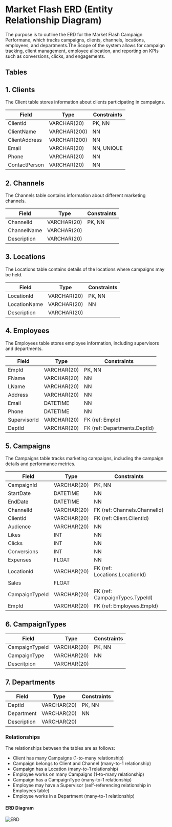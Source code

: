 #  Market Flash ERD (Entity Relationship Diagram)
<u></u>

The purpose is to outline the ERD for the Market Flash Campaign Performane, which tracks campaigns, clients, channels, locations, employees, and departments.The Scope of the system allows for campaign tracking, client management, employee allocation, and reporting on KPIs such as conversions, clicks, and engagements.

## Tables
<u></u>
## 1. Clients

The Client table stores information about clients participating in campaigns.

| Field          | Type         | Constraints      |
|----------------|--------------|------------------|
| ClientId       | VARCHAR(20)  | PK, NN          |
| ClientName     | VARCHAR(200) | NN              |
| ClientAddress  | VARCHAR(200) | NN              |
| Email          | VARCHAR(20)  | NN, UNIQUE      |
| Phone          | VARCHAR(20)  | NN              |
| ContactPerson  | VARCHAR(20)  | NN              |


## 2. Channels

The Channels table contains information about different marketing channels.

| Field              | Type         | Constraints |
|--------------------|--------------|-------------|
| ChannelId          | VARCHAR(20)  | PK, NN      |
| ChannelName        | VARCHAR(20)  |             |
| Description        | VARCHAR(20)  |             |

## 3. Locations

The Locations table contains details of the locations where campaigns may be held.

| Field               | Type         | Constraints |
|---------------------|--------------|-------------|
| LocationId          | VARCHAR(20)  | PK, NN      |
| LocationName        | VARCHAR(20)  | NN          |
| Description         | VARCHAR(20)  |             |

## 4. Employees

The Employees table stores employee information, including supervisors and departments.

| Field         | Type         | Constraints                  |
|---------------|--------------|------------------------------|
| EmpId         | VARCHAR(20)  | PK, NN                       |
| FName         | VARCHAR(20)  | NN                           |
| LName         | VARCHAR(20)  | NN                           |
| Address       | VARCHAR(20)  | NN                           |
| Email         | DATETIME     | NN                           |
| Phone         | DATETIME     | NN                           |
| SupervisorId  | VARCHAR(20)  | FK (ref: EmpId)              |
| DeptId        | VARCHAR(20)  | FK (ref: Departments.DeptId) |

## 5. Campaigns

The Campaigns table tracks marketing campaigns, including the campaign details and performance metrics.

| Field          | Type        | Constraints                         |
|----------------|-------------|-------------------------------------|
| CampaignId     | VARCHAR(20) | PK, NN                              |
| StartDate      | DATETIME    | NN                                  |
| EndDate        | DATETIME    | NN                                  |
| ChannelId      | VARCHAR(20) | FK (ref: Channels.ChannelId)        |
| ClientId       | VARCHAR(20) | FK (ref: Client.ClientId)           |
| Audience       | VARCHAR(20) | NN                                  |
| Likes          | INT         | NN                                  |
| Clicks         | INT         | NN                                  |
| Conversions    | INT         | NN                                  |
| Expenses       | FLOAT       | NN                                  |
| LocationId     | VARCHAR(20) | FK (ref: Locations.LocationId)      |
| Sales          | FLOAT       |                                     |
| CampaignTypeId | VARCHAR(20) | FK (ref: CampaignTypes.TypeId)      |
| EmpId          | VARCHAR(20) | FK (ref: Employees.EmpId)           |

## 6. CampaignTypes

| Field          | Type        | Constraints  |
|----------------|-------------|--------------|
| CampaignTypeId | VARCHAR(20) | PK, NN       |
| CampaignType   | VARCHAR(20) | NN           |
| Descritpion    | VARCHAR(20) |              |

## 7. Departments

| Field        | Type        | Constraints  |
|--------------|-------------|--------------|
| DeptId       | VARCHAR(20) | PK, NN       |
| Department   | VARCHAR(20) | NN           |
| Description  | VARCHAR(20) |              |

### Relationships

The relationships between the tables are as follows:

- Client has many Campaigns (1-to-many relationship)
- Campaign belongs to Client and Channel (many-to-1 relationship)
- Campaign has a Location (many-to-1 relationship)
- Employee works on many Campaigns (1-to-many relationship)
- Campaign has a CampaignType (many-to-1 relationship)
- Employee may have a Supervisor (self-referencing relationship in Employees table)
- Employee works in a Department (many-to-1 relationship)

#### ERD Diagram

![ERD]()


